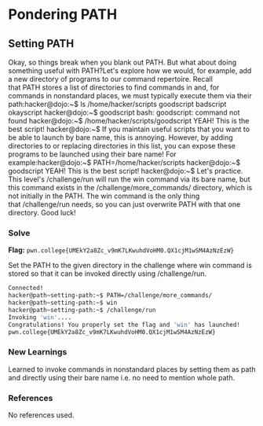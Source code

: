 # Pondering PATH

## Setting PATH
Okay, so things break when you blank out PATH. But what about doing something useful with PATH?Let's explore how we would, for example, add a new directory of programs to our command repertoire. Recall that PATH stores a list of directories to find commands in and, for commands in nonstandard places, we must typically execute them via their path:hacker@dojo:~$ ls /home/hacker/scripts
goodscript	badscript	okayscript
hacker@dojo:~$ goodscript
bash: goodscript: command not found
hacker@dojo:~$ /home/hacker/scripts/goodscript
YEAH! This is the best script!
hacker@dojo:~$
If you maintain useful scripts that you want to be able to launch by bare name, this is annoying. However, by adding directories to or replacing directories in this list, you can expose these programs to be launched using their bare name! For example:hacker@dojo:~$ PATH=/home/hacker/scripts
hacker@dojo:~$ goodscript
YEAH! This is the best script!
hacker@dojo:~$
Let's practice. This level's /challenge/run will run the win command via its bare name, but this command exists in the /challenge/more_commands/ directory, which is not initially in the PATH. The win command is the only thing that /challenge/run needs, so you can just overwrite PATH with that one directory. Good luck!

### Solve
**Flag:** `pwn.college{UMEkY2a8Zc_v9mK7LKwuhdVoHM0.QX1cjM1wSM4AzNzEzW}`

Set the PATH to the given directory in the challenge where win command is stored so that it can be invoked directly using /challenge/run.

```bash
Connected!
hacker@path~setting-path:~$ PATH=/challenge/more_commands/
hacker@path~setting-path:~$ win
hacker@path~setting-path:~$ /challenge/run
Invoking 'win'....
Congratulations! You properly set the flag and 'win' has launched!
pwn.college{UMEkY2a8Zc_v9mK7LKwuhdVoHM0.QX1cjM1wSM4AzNzEzW}
```

### New Learnings
Learned to invoke commands in nonstandard places by setting them as path and directly using their bare name i.e. no need to mention whole path.

### References 
No references used.
